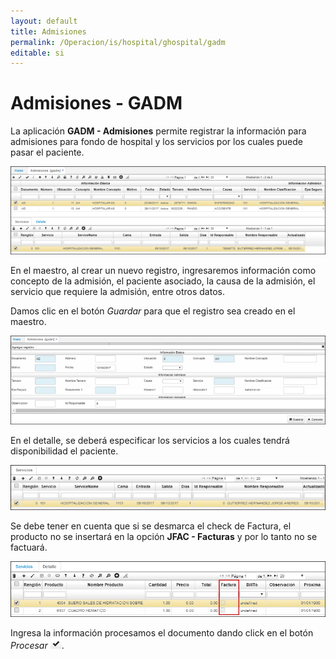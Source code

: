 ```yaml
---
layout: default
title: Admisiones
permalink: /Operacion/is/hospital/ghospital/gadm
editable: si
---
```


# Admisiones - GADM

La aplicación **GADM - Admisiones** permite registrar la información para admisiones para fondo de hospital y los servicios por los cuales puede pasar el paciente.  

![](gadm.png)

En el maestro, al crear un nuevo registro, ingresaremos información como concepto de la admisión, el paciente asociado, la causa de la admisión, el servicio que requiere la admisión, entre otros datos.  

Damos clic en el botón _Guardar_ para que el registro sea creado en el maestro.  

![](gadm1.png)

En el detalle, se deberá especificar los servicios a los cuales tendrá disponibilidad el paciente.  

![](gadm2.png)

Se debe tener en cuenta que si se desmarca el check de Factura, el producto no se insertará en la opción **JFAC - Facturas** y por lo tanto no se factuará.  

![](gadm3.png)

Ingresa la información procesamos el documento dando click en el botón _Procesar_ ![](procesar.png).  

